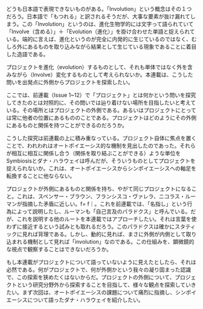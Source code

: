 
どうも日本語で表現できないものがある。「Involution」という概念はその１つだろう。日本語で「もつれる」と訳されるそうだが、大事な要素が抜け漏れてしまう。この「Involution」というのは、進化生物学的には文字って語られていて「Involve（含める）」＋「Evolution（進化）」を掛け合わせた単語と捉えられている。端的に言えば、進化というのが完全に内発的に生じているのではなく、むしろ外にあるものを取り込みながら結果として生じている現象であることに着目した造語である。

プロジェクトを進化（evolution）するものとして、それも単体ではなく外を含みながら（Involve）変化するものとして考えられないか。本連載は、こうした問いを出発点に外側からプロジェクトを探索したい。

ここでは、前連載（Issue 1~12）で「プロジェクト」とは何かという問いを探究してきたのとは対照的に、その問いでは辿り着けない場所を目指したいと考えている。その場所とはプロジェクトの外側である。あるいはプロジェクトにとっては常に他者の位置にあるもののことである。プロジェクトはどのようにその外側にあるものと関係を持つことができるのだろうか。

こうした探究は前連載の上に積み重なっている。プロジェクト自体に焦点を置くことで、われわれはオートポイエーシス的な機制を見出したのであった。それらが相互に相互に関係し合う（関係を取り結ぶことができる）ような単位をSymbiosisとダナ・ハラウェイは呼んだが、そういうものとしてプロジェクトを捉えられないか。これは、オートポイエーシスからシンポイエーシスへの軸足を転換することに他ならない。

プロジェクトが外側にあるものと関係を持ち、やがて同じプロジェクトになること。これは、スペンサー・ブラウン、フランシスコ・ヴァレラ、ニコラス・ルーマンが指摘した矛盾に近しい。f= f｜。これを前連載では、「名指し」という行為によって説明したし、ルーマンも「自己言及のパラドクス」と呼んでいる。だが、これを説明する他のルートを本連載ではアプローチしたい。それは言葉を使わずに接近するという試みとも取れるだろう。このパラドクスは確かにスタティックに見れば背理である。しかし、動的に見れば、まさに外側が内側として取り込まれる機制として見れば「involution」なのである。この仕組みを、顕微鏡的な視点で観察することはできないだろうか。

もし本連載がプロジェクトについて語っていないように見えたとしたら、それは必然である。何がプロジェクトで、何が外側かという我々の凝り固まった認識で、この探索を狭めたくはないからだ。プロジェクトの外側について、プロジェクトという研究分野外から探索することを目指して、様々な観点を探索していきたい。まず次回は、オートポイエーシスの課題について痛烈に指摘し、シンポイエーシスについて語ったダナ・ハラウェイを紹介したい。

